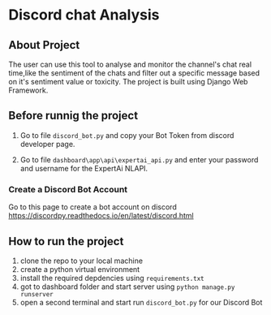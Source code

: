 # Discord chat Analysis


## About Project
The user can use this tool to analyse and monitor the channel's chat real time,like the sentiment of the chats and filter out a specific message based on it's sentiment value or toxicity.
The project is built using Django Web Framework.

## Before runnig the project
1. Go to file `discord_bot.py` and copy your Bot Token from discord developer page.

2. Go to file `dashboard\app\api\expertai_api.py` and enter your password and username for the ExpertAi NLAPI.


### Create a Discord Bot Account
Go to this page to create a bot account on discord
https://discordpy.readthedocs.io/en/latest/discord.html


## How to run the project 

1. clone the repo to your local machine
2. create a python virtual environment
3. install the required depdencies using `requirements.txt`
4. got to dashboard folder and start server using `python manage.py runserver`
4. open a second terminal and start run `discord_bot.py` for our Discord Bot


